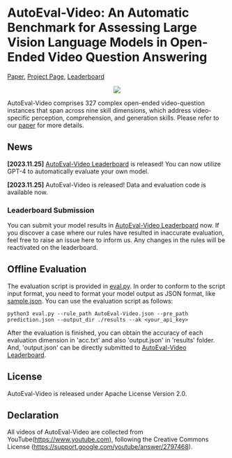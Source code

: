 # AutoEval-Video: An Automatic Benchmark for Assessing Large Vision Language Models in Open-Ended Video Question Answering
[Paper](), [Project Page](https://github.com/Xiuyuan-Chen/AutoEval-Video), [Leaderboard]()

<p align="center">
  <img src="https://github.com/Xiuyuan-Chen/AutoEval-Video-try/blob/main/overview.png" />
</p>
 
  AutoEval-Video comprises 327 complex open-ended video-question instances that span across nine skill dimensions, which address video-specific perception, comprehension, and generation skills. Please refer to our [paper]() for more details.
## News
**[2023.11.25]** [AutoEval-Video Leaderboard]() is released! You can now utilize GPT-4 to automatically evaluate your own model.

**[2023.11.25]** AutoEval-Video is released! Data and evaluation code is available now.

### Leaderboard Submission

You can submit your model results in [AutoEval-Video Leaderboard]() now. If you discover a case where our rules have resulted in inaccurate evaluation, feel free to raise an issue here to inform us. Any changes in the rules will be reactivated on the leaderboard.

## Offline Evaluation

The evaluation script is provided in [eval.py](https://github.com/Xiuyuan-Chen/AutoEval-Video/eval.py). In order to conform to the script input format, you need to format your model output as JSON format, like [sample.json](). You can use the evaluation script as follows:

```shell
python3 eval.py --rule_path AutoEval-Video.json --pre_path prediction.json --output_dir ./results --ak <your_api_key>
```

After the evaluation is finished, you can obtain the accuracy of each evaluation dimension in 'acc.txt' and also 'output.json' in 'results' folder. And, 'output.json' can be directly submitted to [AutoEval-Video Leaderboard]().


## License
AutoEval-Video is released under Apache License Version 2.0.


## Declaration
All videos of AutoEval-Video are collected from YouTube(https://www.youtube.com), following the Creative Commons License (https://support.google.com/youtube/answer/2797468).

<!-- ## Citation
If you find AutoEval-Video useful for your research and applications, please cite using this BibTeX:
```bibtex

``` -->
